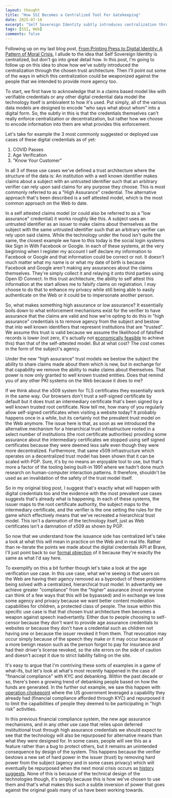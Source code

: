 ```yaml
---
layout: thought
title: "How SSI Becomes a Centralized Tool For Gatekeeping"
date: 2025-07-18
excerpt: "Self Sovereign Identity subtly introduces centralization through its chosen trust architecture. We've re-created a structure where institutional claims about subjects are more trusted which recreates the same gatekeeping mechanisms SSI was meant to eliminate."
tags: [SSI, Web]
comments: false
---
```


Following up on my last blog post, [From Printing Press to Digital Identity: A Pattern of Moral Crisis](https://kyledenhartog.com/a-pattern-of-moral-crisis/), I allude to the idea that Self Sovereign Identity is centralized, but don't go into great detail how. In this post, I'm going to follow up on this idea to show how we've subtly introduced the centralization through the chosen trust architecture. Then I'll point out some of the ways in which this centralization could be weaponized against the people that we intended to provide more agency too.

To start, we first have to acknowledge that in a claims based model like with verifiable credentials or any other digital credential data model the technology itself is ambivalent to how it's used. Put simply, all of the various data models are designed to encode "who says what about whom" into a digital form. So, the subtly in this is that the credentials themselves can't really enforce centralization or decentralization, but rather how we choose to encode information into them are what provides this enforcement.

Let's take for example the 3 most commonly suggested or deployed use cases of these digital credentials as of yet:

1. COVID Passes
2. Age Verification
3. "Know Your Customer"

In all 3 of these use cases we've defined a trust architecture where the structure of the data is: An institution with a well known identifier makes claims about a subject with an untrusted identifier such that an arbitrary verifier can rely upon said claims for any purpose they choose. This is most commonly referred to as a "High Assurance" credential. The alternative approach that's been described is a self attested model, which is the most common approach on the Web to date.

In a self attested claims model (or could also be referred to as a "low assurance" credential) it works roughly like this. A subject uses an untrusted identifier as an issuer to make claims about themselves as the subject with the same untrusted identifier such that an arbitrary verifier can rely upon said claims. While the technology under the hood isn't quite the same, the closest example we have to this today is the social login systems like Sign in With Facebook or Google. In each of these systems, at the very beginning when I register my account I self declare my information to Facebook or Google and that information could be correct or not. It doesn't much matter what my name is or what my date of birth is because Facebook and Google aren't making any assurances about the claims themselves. They're simply collect it and relaying it onto third parties using Open ID Connect. In this trust architecture, the ability to self attest this information at the start allows me to falsify claims on registration. I may choose to do that to enhance my privacy while still being able to easily authenticate on the Web or it could be to impersonate another person.

So, what makes something high assurance or low assurance? It essentially boils down to what enforcement mechanisms exist for the verifier to have assurance that the claims are valid and how we're opting to do this in "high assurance" credentials is to remove agency from the subject and bestow that into well known identifiers that represent institutions that are "trusted". We assume this trust is valid because we assume the likelihood of falsified records is lower (not zero, it's actually not [economically feasible](https://www.bitsaboutmoney.com/archive/optimal-amount-of-fraud/) to achieve this) than that of the self-attested model. But at what cost? The cost comes in the form of the subject's agency.

Under the new "high assurance" trust models we bestow the subject the ability to share claims made about them which is new, but in exchange for that capability we remove the ability to make claims about themselves. That power is now only granted to well known trusted entities. Does that remind you of any other PKI systems on the Web because it does to me?

If we think about the x509 system for TLS certificates they essentially work in the same way. Our browsers don't trust a self-signed certificate by default but it does trust an intermediary certificate that's been signed by a well known trusted root certificate. Now tell me, how many of you regularly allow self-signed certificates when visiting a website today? It probably happens once in a while, but its certainly not the prevalent trust model on the Web anymore. The issue here is that, as soon as we introduced the alternative mechanism for a hierarchical trust infrastructure rooted in a select number of institutions (the root certificate authorities) providing some assurance about the intermediary certificates we stopped using self signed certificates because they were deemed less safe even though they were more decentralized. Furthermore, that same x509 infrastructure which operates on a decentralized trust model has been shown that it can be scaled with PGP. Sure, it's by no means an enjoyable tool to use, but that's more a factor of the tooling being built-in 1991 where we hadn't done much research on human-computer interaction patterns. It therefore, shouldn't be used as an invalidation of the safety of the trust model itself.

So in my original blog post, I suggest that's exactly what will happen with digital credentials too and the evidence with the most prevalent use cases suggests that's already what is happening. In each of these systems, the issuer maps to the root certificate authority, the subject maps to the intermediary certificate, and the verifier is the one setting the rules for the game which effectively means that we've recreated a hierarchical trust model. This isn't a damnation of the technology itself, just as Web certificates isn't a damnation of x509 as shown by PGP. 

So now that we understand how the issuance side has centralized let's take a look at what this will mean in practice on the Web and in real life. Rather than re-iterate the points we made about the digital credentials API at Brave, I'll just point back to our [formal objection](https://lists.w3.org/Archives/Public/public-review-comments/2024Sep/0017.html) of it because they're exactly the same as what I'd say here.

To exemplify on this a bit further though let's take a look at the age verification use case. In this use case, what we're seeing is that users on the Web are having their agency removed as a byproduct of these problems being solved with a centralized, hierarchical trust model. In advertantly we achieve greater "compliance" from the "higher" assurance (most everyone can think of a few ways that this will be bypassed) and in exchange we lose some agency and privacy because we want better content moderation capabilities for children, a protected class of people. The issue within this specific use case is that that chosen trust architecture then becomes a weapon against speech inadvertantly. Either due to people choosing to self-censor because they don't want to provide age assurance credentials to websites or because they don't have a credential such as children not having one or because the issuer revoked it from them. That revocation may occur simply because of the speech they make or it may occur because of a more benign reason such as the person forgot to pay for insurance and had their driver's license revoked, so the site errors on the side of caution and doesn't accept it due to strict liability falling on the site.

It's easy to argue that I'm contriving these sorts of examples in a game of what-ifs, but let's look at what's most recently happened in the case of "financial compliance" with KYC and debanking. Within the past decade or so, there's been a growing trend of debanking people based on how the funds are generated. In the further out example, we saw this happen with [operation chokepoint](https://en.wikipedia.org/wiki/Operation_Choke_Point) where the US government leveraged a capability they already had (financial compliance afforded through KYC) and repurposed it to limit the capaibilities of people they deemed to be participating in "high risk" activities.

In this previous financial compliance system, the new age assurance mechanisms, and in any other use case that relies upon deferred instituitional trust through high assurance credentials we should expect to see that the technology will also be repurposed for alternative means than what they were designed for. In some cases, people will see this as a feature rather than a bug to protect others, but it remains an unintended consequence by design of the system. This happens because the verifier bestows a new set of hard power in the issuer (trust) by removing hard power from the subject (agency and in some cases privacy) which will eventually be repurposed when the next moral crisis occurs as [history suggests](https://www.exurbe.com/tools-for-thinking-about-censorship/). None of this is because of the technical design of the technologies though, it's simply because this is how we've chosen to use them and that's what makes this such a subtle inversion of power that goes against the original goals many of us have been working towards.
